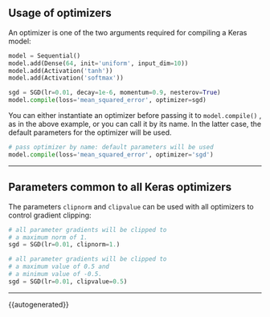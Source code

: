 
## Usage of optimizers

An optimizer is one of the two arguments required for compiling a Keras model:

```python
model = Sequential()
model.add(Dense(64, init='uniform', input_dim=10))
model.add(Activation('tanh'))
model.add(Activation('softmax'))

sgd = SGD(lr=0.01, decay=1e-6, momentum=0.9, nesterov=True)
model.compile(loss='mean_squared_error', optimizer=sgd)
```

You can either instantiate an optimizer before passing it to `model.compile()` , as in the above example, or you can call it by its name. In the latter case, the default parameters for the optimizer will be used.

```python
# pass optimizer by name: default parameters will be used
model.compile(loss='mean_squared_error', optimizer='sgd')
```

---

## Parameters common to all Keras optimizers

The parameters `clipnorm` and `clipvalue` can be used with all optimizers to control gradient clipping:

```python
# all parameter gradients will be clipped to
# a maximum norm of 1.
sgd = SGD(lr=0.01, clipnorm=1.)
```

```python
# all parameter gradients will be clipped to
# a maximum value of 0.5 and
# a minimum value of -0.5.
sgd = SGD(lr=0.01, clipvalue=0.5)
```

---

{{autogenerated}}